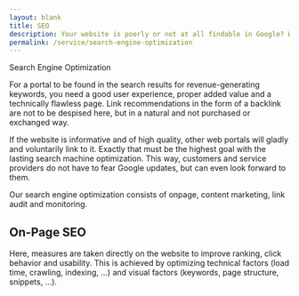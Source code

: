 ```yaml
---
layout: blank
title: SEO
description: Your website is poorly or not at all findable in Google? We can help you with our search engine optimization.
permalink: /service/search-engine-optimization
---
```


Search Engine Optimization

For a portal to be found in the search results for revenue-generating keywords, you need a good user experience, proper added value and a technically flawless page. Link recommendations in the form of a backlink are not to be despised here, but in a natural and not purchased or exchanged way.

If the website is informative and of high quality, other web portals will gladly and voluntarily link to it. Exactly that must be the highest goal with the lasting search machine optimization. This way, customers and service providers do not have to fear Google updates, but can even look forward to them.

Our search engine optimization consists of onpage, content marketing, link audit and monitoring.


## On-Page SEO

Here, measures are taken directly on the website to improve ranking, click behavior and usability. This is achieved by optimizing technical factors (load time, crawling, indexing, ...) and visual factors (keywords, page structure, snippets, ...).